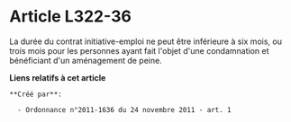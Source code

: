 # Article L322-36

La durée du contrat initiative-emploi ne peut être inférieure à six mois, ou trois mois pour les personnes ayant fait l'objet
d'une condamnation et bénéficiant d'un aménagement de peine.

**Liens relatifs à cet article**

	**Créé par**:

	  - Ordonnance n°2011-1636 du 24 novembre 2011 - art. 1
